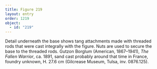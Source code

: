 ```yaml
---
title: Figure 219
layout: entry
order: 1219
object:
  - id: "219"
---
```


Detail underneath the base shows tang attachments made with threaded rods that were cast integrally with the figure. Nuts are used to secure the base to the threaded rods. Gutzon Borglum (American, 1867–1941), *The Fallen Warrior*, ca. 1891, sand cast probably around that time in France, foundry unknown, H. 27.6 cm (Gilcrease Museum, Tulsa, inv. 0876.125).
